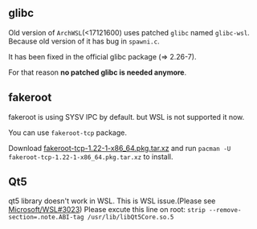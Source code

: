 ## glibc
Old version of `ArchWSL`(<17121600) uses patched `glibc` named `glibc-wsl`. Because old version of it has bug in `spawni.c`.

It has been fixed in the official glibc package (=> 2.26-7).

For that reason **no patched glibc is needed anymore**.


## fakeroot
fakeroot is using SYSV IPC by default.
but WSL is not supported it now.

You can use `fakeroot-tcp` package.

Download [fakeroot-tcp-1.22-1-x86_64.pkg.tar.xz](https://github.com/yuk7/arch-prebuilt/releases/download/17121600/fakeroot-tcp-1.22-1-x86_64.pkg.tar.xz) and run ```pacman -U fakeroot-tcp-1.22-1-x86_64.pkg.tar.xz``` to install.

## Qt5
qt5 library doesn't work in WSL. This is WSL issue.(Please see [Microsoft/WSL#3023](https://github.com/Microsoft/WSL/issues/3023))
Please excute this line on root:
```strip --remove-section=.note.ABI-tag /usr/lib/libQt5Core.so.5```